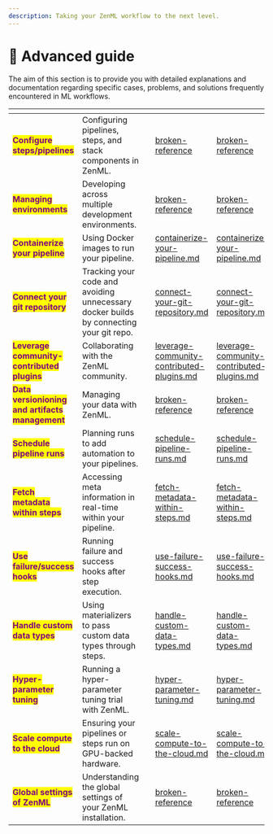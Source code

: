 ```yaml
---
description: Taking your ZenML workflow to the next level.
---
```


# 🐔 Advanced guide

The aim of this section is to provide you with detailed explanations and documentation regarding specific cases, problems, and solutions frequently encountered in ML workflows.

<table data-view="cards"><thead><tr><th></th><th></th><th data-hidden></th><th data-hidden data-type="content-ref"></th><th data-hidden data-card-target data-type="content-ref"></th></tr></thead><tbody><tr><td><mark style="color:purple;"><strong>Configure steps/pipelines</strong></mark></td><td>Configuring pipelines, steps, and stack components in ZenML.</td><td></td><td><a href="broken-reference/">broken-reference</a></td><td><a href="broken-reference/">broken-reference</a></td></tr><tr><td><mark style="color:purple;"><strong>Managing environments</strong></mark></td><td>Developing across multiple development environments.</td><td></td><td><a href="broken-reference/">broken-reference</a></td><td><a href="broken-reference/">broken-reference</a></td></tr><tr><td><mark style="color:purple;"><strong>Containerize your pipeline</strong></mark></td><td>Using Docker images to run your pipeline.</td><td></td><td><a href="containerize-your-pipeline.md">containerize-your-pipeline.md</a></td><td><a href="containerize-your-pipeline.md">containerize-your-pipeline.md</a></td></tr><tr><td><mark style="color:purple;"><strong>Connect your git repository</strong></mark></td><td>Tracking your code and avoiding unnecessary docker builds by connecting your git repo.</td><td></td><td><a href="connect-your-git-repository.md">connect-your-git-repository.md</a></td><td><a href="connect-your-git-repository.md">connect-your-git-repository.md</a></td></tr><tr><td><mark style="color:purple;"><strong>Leverage community-contributed plugins</strong></mark></td><td>Collaborating with the ZenML community.</td><td></td><td><a href="leverage-community-contributed-plugins.md">leverage-community-contributed-plugins.md</a></td><td><a href="leverage-community-contributed-plugins.md">leverage-community-contributed-plugins.md</a></td></tr><tr><td><mark style="color:purple;"><strong>Data versionioning and artifacts management</strong></mark></td><td>Managing your data with ZenML.</td><td></td><td><a href="broken-reference/">broken-reference</a></td><td><a href="broken-reference/">broken-reference</a></td></tr><tr><td><mark style="color:purple;"><strong>Schedule pipeline runs</strong></mark></td><td>Planning runs to add automation to your pipelines.</td><td></td><td><a href="schedule-pipeline-runs.md">schedule-pipeline-runs.md</a></td><td><a href="schedule-pipeline-runs.md">schedule-pipeline-runs.md</a></td></tr><tr><td><mark style="color:purple;"><strong>Fetch metadata within steps</strong></mark></td><td>Accessing meta information in real-time within your pipeline.</td><td></td><td><a href="fetch-metadata-within-steps.md">fetch-metadata-within-steps.md</a></td><td><a href="fetch-metadata-within-steps.md">fetch-metadata-within-steps.md</a></td></tr><tr><td><mark style="color:purple;"><strong>Use failure/success hooks</strong></mark></td><td>Running failure and success hooks after step execution.</td><td></td><td><a href="use-failure-success-hooks.md">use-failure-success-hooks.md</a></td><td><a href="use-failure-success-hooks.md">use-failure-success-hooks.md</a></td></tr><tr><td><mark style="color:purple;"><strong>Handle custom data types</strong></mark></td><td>Using materializers to pass custom data types through steps.</td><td></td><td><a href="handle-custom-data-types.md">handle-custom-data-types.md</a></td><td><a href="handle-custom-data-types.md">handle-custom-data-types.md</a></td></tr><tr><td><mark style="color:purple;"><strong>Hyper-parameter tuning</strong></mark></td><td>Running a hyper-parameter tuning trial with ZenML.</td><td></td><td><a href="hyper-parameter-tuning.md">hyper-parameter-tuning.md</a></td><td><a href="hyper-parameter-tuning.md">hyper-parameter-tuning.md</a></td></tr><tr><td><mark style="color:purple;"><strong>Scale compute to the cloud</strong></mark></td><td>Ensuring your pipelines or steps run on GPU-backed hardware.</td><td></td><td><a href="scale-compute-to-the-cloud.md">scale-compute-to-the-cloud.md</a></td><td><a href="scale-compute-to-the-cloud.md">scale-compute-to-the-cloud.md</a></td></tr><tr><td><mark style="color:purple;"><strong>Global settings of ZenML</strong></mark></td><td>Understanding the global settings of your ZenML installation.</td><td></td><td><a href="broken-reference/">broken-reference</a></td><td><a href="broken-reference/">broken-reference</a></td></tr></tbody></table>
